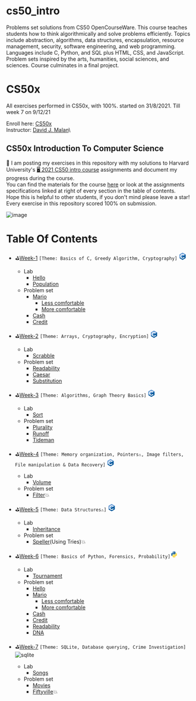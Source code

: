 # cs50_intro
Problems set solutions from CS50 OpenCourseWare. This course teaches students how to think algorithmically and solve problems efficiently. Topics include abstraction, algorithms, data structures, encapsulation, resource management, security, software engineering, and web programming. Languages include C, Python, and SQL plus HTML, CSS, and JavaScript. Problem sets inspired by the arts, humanities, social sciences, and sciences. Course culminates in a final project. 

# CS50x
 All exercises performed in CS50x, with 100%. started on 31/8/2021. Till week 7 on 9/12/21
 
Enroll here: [CS50x](https://cs50.harvard.edu/x/)\
Instructor: [David J. Malan](https://cs.harvard.edu/malan/)\

## CS50x Introduction To Computer Science
👋 I am posting my exercises in this repository with my solutions to Harvard University's <a href='https://www.youtube.com/watch?v=FsYdgKO4AQU&t=1s/'>🖥️ 2021 CS50 intro course</a> assignments and document my progress during the course. <br>
You can find the materials for the course <a href='https://cs50.harvard.edu/x/2021/'>here</a> or look at the assignments specifications linked at right of every section in the table of contents. <br>
Hope this is helpful to other students, if you don't mind please leave a star!
Every exercise in this repository scored 100% on submission.

<img width="500" alt="image" src="https://user-images.githubusercontent.com/76934648/188132089-f2e52b6f-8df5-4cb3-8fa4-c28c3f631bf6.png">

# Table Of Contents

- ⛳[Week-1](pset1/) ```[Theme: Basics of C, Greedy Algorithm, Cryptography]``` <img src="https://raw.githubusercontent.com/devicons/devicon/master/icons/c/c-original.svg" alt="c" width="20" height="20"/>
  - Lab
    - [Hello](pset1/hello)
    - [Population](pset1/population)
  - Problem set
    - [Mario](pset1/mario)
      - [Less comfortable](pset1/mario/less)
      - [More comfortable](pset1/mario/more)
    - [Cash](pset1/cash)
    - [Credit](pset1/credit)
 
 - ⛳[Week-2](pset2/) ```[Theme: Arrays, Cryptography, Encryption]``` <img src="https://raw.githubusercontent.com/devicons/devicon/master/icons/c/c-original.svg" alt="c" width="20" height="20"/>
    - Lab
      - [Scrabble](pset2/scrabble)
    - Problem set
      - [Readability](pset2/readability)
      - [Caesar](pset2/caesar)
      - [Substitution](pset2/substitution)

 - ⛳[Week-3](pset3/) ```[Theme: Algorithms, Graph Theory Basics]``` <img src="https://raw.githubusercontent.com/devicons/devicon/master/icons/c/c-original.svg" alt="c" width="20" height="20"/>
    - Lab
      - [Sort](pset3/sort)
    - Problem set
      - [Plurality](pset3/plurality)
      - [Runoff](pset3/runoff)
      - [Tideman](pset3/tideman)

 - ⛳[Week-4](pset4/) ```[Theme: Memory organization, Pointers⚠, Image filters, File manipulation & Data Recovery]``` <img src="https://raw.githubusercontent.com/devicons/devicon/master/icons/c/c-original.svg" alt="c" width="20" height="20"/>
    - Lab
      - [Volume](pset4/volume)
    - Problem set
      - [Filter](pset4/filter)💥
 
 - ⛳[Week-5](pset5/) ```[Theme: Data Structures⚠]``` <img src="https://raw.githubusercontent.com/devicons/devicon/master/icons/c/c-original.svg" alt="c" width="20" height="20"/>
    - Lab
      - [Inheritance](pset5/inheritance)
    - Problem set
      - [Speller](pset5/speller)(Using Tries)💥 

- ⛳[Week-6](pset6/) ```[Theme: Basics of Python, Forensics, Probability]```<img src="https://raw.githubusercontent.com/devicons/devicon/master/icons/python/python-original.svg" alt="python" width="20" height="20"/>
  - Lab
    - [Tournament](pset6/tournament)
  - Problem set
    - [Hello](pset6/hello)
    - [Mario](pset6/mario)
      - [Less comfortable](pset6/mario/less)
      - [More comfortable](pset6/mario/more)
    - [Cash](pset6/cash)
    - [Credit](pset6/credit)
    - [Readability](pset6/readability)
    - [DNA](pset6/dna)

- ⛳[Week-7](pset7/) ```[Theme: SQLite, Database querying, Crime Investigation]``` <img src="https://www.vectorlogo.zone/logos/sqlite/sqlite-icon.svg" alt="sqlite" width="20" height="20"/> </a>
  - Lab
    - [Songs](pset7/songs)
  - Problem set
    - [Movies](pset7/movies)
    - [Fiftyville](pset7/fiftyville)💥
    




